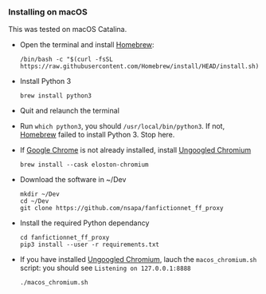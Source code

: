 ### Installing on macOS
This was tested on macOS Catalina.

* Open the terminal and install [Homebrew](https://brew.sh/):
  ```
  /bin/bash -c "$(curl -fsSL https://raw.githubusercontent.com/Homebrew/install/HEAD/install.sh)"
  ```

* Install Python 3
  ```
  brew install python3
  ```

* Quit and relaunch the terminal

* Run ``which python3``, you should ``/usr/local/bin/python3``. If not, [Homebrew](https://brew.sh/) failed to install Python 3. Stop here.

* If [Google Chrome](https://www.google.com/chrome/) is not already installed, install [Ungoogled Chromium](https://github.com/Eloston/ungoogled-chromium)
  ```
  brew install --cask eloston-chromium
  ```

* Download the software in ~/Dev
  ```
  mkdir ~/Dev
  cd ~/Dev
  git clone https://github.com/nsapa/fanfictionnet_ff_proxy
  ```

* Install the required Python dependancy
  ```
  cd fanfictionnet_ff_proxy
  pip3 install --user -r requirements.txt 
  ```

* If you have installed [Ungoogled Chromium](https://github.com/Eloston/ungoogled-chromium), lauch the `macos_chromium.sh` script: you should see `Listening on 127.0.0.1:8888`
  ```
  ./macos_chromium.sh 
  ```
